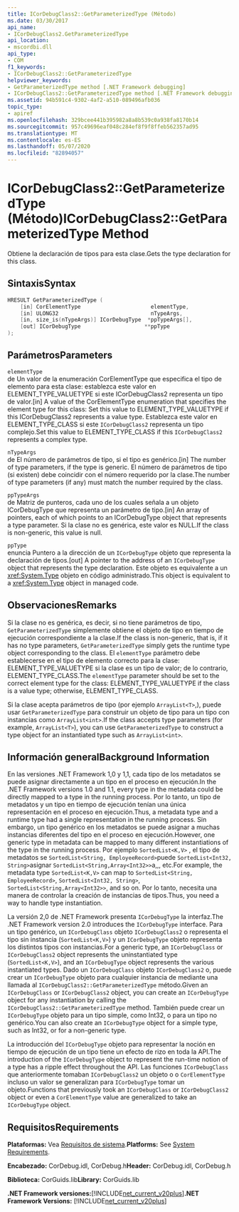 ```yaml
---
title: ICorDebugClass2::GetParameterizedType (Método)
ms.date: 03/30/2017
api_name:
- ICorDebugClass2.GetParameterizedType
api_location:
- mscordbi.dll
api_type:
- COM
f1_keywords:
- ICorDebugClass2::GetParameterizedType
helpviewer_keywords:
- GetParameterizedType method [.NET Framework debugging]
- ICorDebugClass2::GetParameterizedType method [.NET Framework debugging]
ms.assetid: 94b591c4-9302-4af2-a510-089496afb036
topic_type:
- apiref
ms.openlocfilehash: 329bcee441b395982a8a8b539c0a938fa8170b14
ms.sourcegitcommit: 957c49696eaf048c284ef8f9f8ffeb562357ad95
ms.translationtype: MT
ms.contentlocale: es-ES
ms.lasthandoff: 05/07/2020
ms.locfileid: "82894057"
---
```

# <a name="icordebugclass2getparameterizedtype-method"></a><span data-ttu-id="6d316-102">ICorDebugClass2::GetParameterizedType (Método)</span><span class="sxs-lookup"><span data-stu-id="6d316-102">ICorDebugClass2::GetParameterizedType Method</span></span>
<span data-ttu-id="6d316-103">Obtiene la declaración de tipos para esta clase.</span><span class="sxs-lookup"><span data-stu-id="6d316-103">Gets the type declaration for this class.</span></span>  
  
## <a name="syntax"></a><span data-ttu-id="6d316-104">Sintaxis</span><span class="sxs-lookup"><span data-stu-id="6d316-104">Syntax</span></span>  
  
```cpp  
HRESULT GetParameterizedType (  
    [in] CorElementType                      elementType,  
    [in] ULONG32                             nTypeArgs,  
    [in, size_is(nTypeArgs)] ICorDebugType  *ppTypeArgs[],  
    [out] ICorDebugType                    **ppType  
);  
```  
  
## <a name="parameters"></a><span data-ttu-id="6d316-105">Parámetros</span><span class="sxs-lookup"><span data-stu-id="6d316-105">Parameters</span></span>  
 `elementType`  
 <span data-ttu-id="6d316-106">de Un valor de la enumeración CorElementType que especifica el tipo de elemento para esta clase: establezca este valor en ELEMENT_TYPE_VALUETYPE si este ICorDebugClass2 representa un tipo de valor.</span><span class="sxs-lookup"><span data-stu-id="6d316-106">[in] A value of the CorElementType enumeration that specifies the element type for this class: Set this value to ELEMENT_TYPE_VALUETYPE if this ICorDebugClass2 represents a value type.</span></span> <span data-ttu-id="6d316-107">Establezca este valor en ELEMENT_TYPE_CLASS si este `ICorDebugClass2` representa un tipo complejo.</span><span class="sxs-lookup"><span data-stu-id="6d316-107">Set this value to ELEMENT_TYPE_CLASS if this `ICorDebugClass2` represents a complex type.</span></span>  
  
 `nTypeArgs`  
 <span data-ttu-id="6d316-108">de El número de parámetros de tipo, si el tipo es genérico.</span><span class="sxs-lookup"><span data-stu-id="6d316-108">[in] The number of type parameters, if the type is generic.</span></span> <span data-ttu-id="6d316-109">El número de parámetros de tipo (si existen) debe coincidir con el número requerido por la clase.</span><span class="sxs-lookup"><span data-stu-id="6d316-109">The number of type parameters (if any) must match the number required by the class.</span></span>  
  
 `ppTypeArgs`  
 <span data-ttu-id="6d316-110">de Matriz de punteros, cada uno de los cuales señala a un objeto ICorDebugType que representa un parámetro de tipo.</span><span class="sxs-lookup"><span data-stu-id="6d316-110">[in] An array of pointers, each of which points to an ICorDebugType object that represents a type parameter.</span></span> <span data-ttu-id="6d316-111">Si la clase no es genérica, este valor es NULL.</span><span class="sxs-lookup"><span data-stu-id="6d316-111">If the class is non-generic, this value is null.</span></span>  
  
 `ppType`  
 <span data-ttu-id="6d316-112">enuncia Puntero a la dirección de un `ICorDebugType` objeto que representa la declaración de tipos.</span><span class="sxs-lookup"><span data-stu-id="6d316-112">[out] A pointer to the address of an `ICorDebugType` object that represents the type declaration.</span></span> <span data-ttu-id="6d316-113">Este objeto es equivalente a un <xref:System.Type> objeto en código administrado.</span><span class="sxs-lookup"><span data-stu-id="6d316-113">This object is equivalent to a <xref:System.Type> object in managed code.</span></span>  
  
## <a name="remarks"></a><span data-ttu-id="6d316-114">Observaciones</span><span class="sxs-lookup"><span data-stu-id="6d316-114">Remarks</span></span>  
 <span data-ttu-id="6d316-115">Si la clase no es genérica, es decir, si no tiene parámetros de tipo, `GetParameterizedType` simplemente obtiene el objeto de tipo en tiempo de ejecución correspondiente a la clase.</span><span class="sxs-lookup"><span data-stu-id="6d316-115">If the class is non-generic, that is, if it has no type parameters, `GetParameterizedType` simply gets the runtime type object corresponding to the class.</span></span> <span data-ttu-id="6d316-116">El `elementType` parámetro debe establecerse en el tipo de elemento correcto para la clase: ELEMENT_TYPE_VALUETYPE si la clase es un tipo de valor; de lo contrario, ELEMENT_TYPE_CLASS.</span><span class="sxs-lookup"><span data-stu-id="6d316-116">The `elementType` parameter should be set to the correct element type for the class: ELEMENT_TYPE_VALUETYPE if the class is a value type; otherwise, ELEMENT_TYPE_CLASS.</span></span>  
  
 <span data-ttu-id="6d316-117">Si la clase acepta parámetros de tipo (por ejemplo `ArrayList<T>`,), puede usar `GetParameterizedType` para construir un objeto de tipo para un tipo con instancias como `ArrayList<int>`.</span><span class="sxs-lookup"><span data-stu-id="6d316-117">If the class accepts type parameters (for example, `ArrayList<T>`), you can use `GetParameterizedType` to construct a type object for an instantiated type such as `ArrayList<int>`.</span></span>  
  
## <a name="background-information"></a><span data-ttu-id="6d316-118">Información general</span><span class="sxs-lookup"><span data-stu-id="6d316-118">Background Information</span></span>  
 <span data-ttu-id="6d316-119">En las versiones .NET Framework 1,0 y 1,1, cada tipo de los metadatos se puede asignar directamente a un tipo en el proceso en ejecución.</span><span class="sxs-lookup"><span data-stu-id="6d316-119">In the .NET Framework versions 1.0 and 1.1, every type in the metadata could be directly mapped to a type in the running process.</span></span> <span data-ttu-id="6d316-120">Por lo tanto, un tipo de metadatos y un tipo en tiempo de ejecución tenían una única representación en el proceso en ejecución.</span><span class="sxs-lookup"><span data-stu-id="6d316-120">Thus, a metadata type and a runtime type had a single representation in the running process.</span></span> <span data-ttu-id="6d316-121">Sin embargo, un tipo genérico en los metadatos se puede asignar a muchas instancias diferentes del tipo en el proceso en ejecución.</span><span class="sxs-lookup"><span data-stu-id="6d316-121">However, one generic type in metadata can be mapped to many different instantiations of the type in the running process.</span></span> <span data-ttu-id="6d316-122">Por ejemplo `SortedList<K,V>` , el tipo de metadatos se `SortedList<String, EmployeeRecord>`puede `SortedList<Int32, String>`asignar `SortedList<String,Array<Int32>>`a,,, etc.</span><span class="sxs-lookup"><span data-stu-id="6d316-122">For example, the metadata type `SortedList<K,V>` can map to `SortedList<String, EmployeeRecord>`, `SortedList<Int32, String>`, `SortedList<String,Array<Int32>>`, and so on.</span></span> <span data-ttu-id="6d316-123">Por lo tanto, necesita una manera de controlar la creación de instancias de tipos.</span><span class="sxs-lookup"><span data-stu-id="6d316-123">Thus, you need a way to handle type instantiation.</span></span>  
  
 <span data-ttu-id="6d316-124">La versión 2,0 de .NET Framework presenta `ICorDebugType` la interfaz.</span><span class="sxs-lookup"><span data-stu-id="6d316-124">The .NET Framework version 2.0 introduces the `ICorDebugType` interface.</span></span> <span data-ttu-id="6d316-125">Para un tipo genérico, un `ICorDebugClass` objeto `ICorDebugClass2` o representa el tipo sin instancia (`SortedList<K,V>`) y un `ICorDebugType` objeto representa los distintos tipos con instancias.</span><span class="sxs-lookup"><span data-stu-id="6d316-125">For a generic type, an `ICorDebugClass` or `ICorDebugClass2` object represents the uninstantiated type (`SortedList<K,V>`), and an `ICorDebugType` object represents the various instantiated types.</span></span> <span data-ttu-id="6d316-126">Dado un `ICorDebugClass` objeto `ICorDebugClass2` o, puede crear un `ICorDebugType` objeto para cualquier instancia de mediante una llamada al `ICorDebugClass2::GetParameterizedType` método.</span><span class="sxs-lookup"><span data-stu-id="6d316-126">Given an `ICorDebugClass` or `ICorDebugClass2` object, you can create an `ICorDebugType` object for any instantiation by calling the `ICorDebugClass2::GetParameterizedType` method.</span></span> <span data-ttu-id="6d316-127">También puede crear un `ICorDebugType` objeto para un tipo simple, como Int32, o para un tipo no genérico.</span><span class="sxs-lookup"><span data-stu-id="6d316-127">You can also create an `ICorDebugType` object for a simple type, such as Int32, or for a non-generic type.</span></span>  
  
 <span data-ttu-id="6d316-128">La introducción del `ICorDebugType` objeto para representar la noción en tiempo de ejecución de un tipo tiene un efecto de rizo en toda la API.</span><span class="sxs-lookup"><span data-stu-id="6d316-128">The introduction of the `ICorDebugType` object to represent the run-time notion of a type has a ripple effect throughout the API.</span></span> <span data-ttu-id="6d316-129">Las funciones `ICorDebugClass` que anteriormente tomaban `ICorDebugClass2` un objeto o o `CorElementType` incluso un valor se generalizan para `ICorDebugType` tomar un objeto.</span><span class="sxs-lookup"><span data-stu-id="6d316-129">Functions that previously took an `ICorDebugClass` or `ICorDebugClass2` object or even a `CorElementType` value are generalized to take an `ICorDebugType` object.</span></span>  
  
## <a name="requirements"></a><span data-ttu-id="6d316-130">Requisitos</span><span class="sxs-lookup"><span data-stu-id="6d316-130">Requirements</span></span>  
 <span data-ttu-id="6d316-131">**Plataformas:** Vea [Requisitos de sistema](../../get-started/system-requirements.md).</span><span class="sxs-lookup"><span data-stu-id="6d316-131">**Platforms:** See [System Requirements](../../get-started/system-requirements.md).</span></span>  
  
 <span data-ttu-id="6d316-132">**Encabezado:** CorDebug.idl, CorDebug.h</span><span class="sxs-lookup"><span data-stu-id="6d316-132">**Header:** CorDebug.idl, CorDebug.h</span></span>  
  
 <span data-ttu-id="6d316-133">**Biblioteca:** CorGuids.lib</span><span class="sxs-lookup"><span data-stu-id="6d316-133">**Library:** CorGuids.lib</span></span>  
  
 <span data-ttu-id="6d316-134">**.NET Framework versiones:**[!INCLUDE[net_current_v20plus](../../../../includes/net-current-v20plus-md.md)]</span><span class="sxs-lookup"><span data-stu-id="6d316-134">**.NET Framework Versions:** [!INCLUDE[net_current_v20plus](../../../../includes/net-current-v20plus-md.md)]</span></span>
